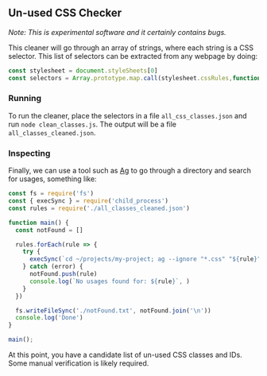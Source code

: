 ## Un-used CSS Checker
_Note: This is experimental software and it certainly contains bugs._

This cleaner will go through an array of strings, where each string is a CSS selector. This list of selectors can be extracted from any webpage by doing:

```javascript
const stylesheet = document.styleSheets[0]
const selectors = Array.prototype.map.call(stylesheet.cssRules,function(a) { return a.selectorText })
```

### Running
To run the cleaner, place the selectors in a file `all_css_classes.json` and run `node clean_classes.js`. The output will be a file `all_classes_cleaned.json`.


### Inspecting
Finally, we can use a tool such as [Ag](https://github.com/ggreer/the_silver_searcher) to go through a directory and search for usages, something like:

```javascript
const fs = require('fs')
const { execSync } = require('child_process')
const rules = require('./all_classes_cleaned.json')

function main() {
  const notFound = []

  rules.forEach(rule => {
    try {
      execSync(`cd ~/projects/my-project; ag --ignore "*.css" "${rule}" ./;`)
    } catch (error) {
      notFound.push(rule)
      console.log(`No usages found for: ${rule}`, )
    }
  })

  fs.writeFileSync('./notFound.txt', notFound.join('\n'))
  console.log('Done')
}

main();
```

At this point, you have a candidate list of un-used CSS classes and IDs. Some manual verification is likely required.
